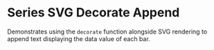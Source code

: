 # Series SVG Decorate Append

Demonstrates using the `decorate` function alongside SVG rendering to append text displaying the data value of each bar.
